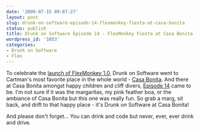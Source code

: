 ```yaml
---
date: '2009-07-15 09:07:27'
layout: post
slug: drunk-on-software-episode-14-flexmonkey-fiesta-at-casa-bonita
status: publish
title: Drunk on Software Episode 14 - FlexMonkey Fiesta at Casa Bonita
wordpress_id: '1053'
categories:
- Drunk on Software
- Flex
---
```


To celebrate the [launch of FlexMonkey 1.0](http://www.jamesward.com/blog/2009/07/14/give-your-mouse-a-break-flexmonkey-1-0-released/), Drunk on Software went to Cartman's most favorite place in the whole world - [Casa Bonita](http://en.wikipedia.org/wiki/Casa_Bonita).  And there at Casa Bonita amongst happy children and cliff divers, [Episode 14](http://www.drunkonsoftware.com/2009/07/14/episode-14-flexmonkey/) came to be.  I'm not sure if it was the margaritas, my pink feather boa, or the ambiance of Casa Bonita but this one was really fun.  So grab a marg, sit back, and drift to that happy place - it's Drunk on Software at Casa Bonita!



And please don't forget... You can drink and code but never, ever, ever drink and drive.
